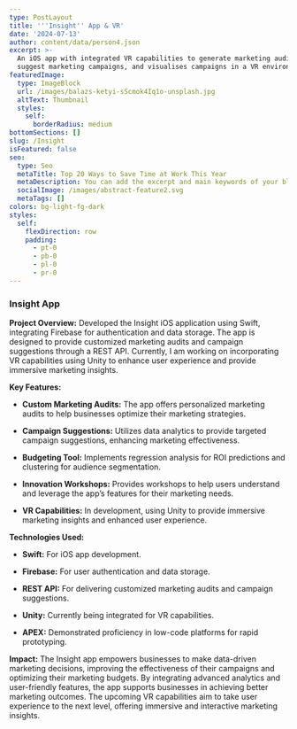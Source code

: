 ```yaml
---
type: PostLayout
title: '''Insight'' App & VR'
date: '2024-07-13'
author: content/data/person4.json
excerpt: >-
  An iOS app with integrated VR capabilities to generate marketing audits,
  suggest marketing campaigns, and visualises campaigns in a VR environment.
featuredImage:
  type: ImageBlock
  url: /images/balazs-ketyi-sScmok4Iq1o-unsplash.jpg
  altText: Thumbnail
  styles:
    self:
      borderRadius: medium
bottomSections: []
slug: /Insight
isFeatured: false
seo:
  type: Seo
  metaTitle: Top 20 Ways to Save Time at Work This Year
  metaDescription: You can add the excerpt and main keywords of your blog post here.
  socialImage: /images/abstract-feature2.svg
  metaTags: []
colors: bg-light-fg-dark
styles:
  self:
    flexDirection: row
    padding:
      - pt-0
      - pb-0
      - pl-0
      - pr-0
---
```

### Insight App

**Project Overview:** Developed the Insight iOS application using Swift, integrating Firebase for authentication and data storage. The app is designed to provide customized marketing audits and campaign suggestions through a REST API. Currently, I am working on incorporating VR capabilities using Unity to enhance user experience and provide immersive marketing insights.

**Key Features:**

*   **Custom Marketing Audits:** The app offers personalized marketing audits to help businesses optimize their marketing strategies.

*   **Campaign Suggestions:** Utilizes data analytics to provide targeted campaign suggestions, enhancing marketing effectiveness.

*   **Budgeting Tool:** Implements regression analysis for ROI predictions and clustering for audience segmentation.

*   **Innovation Workshops:** Provides workshops to help users understand and leverage the app’s features for their marketing needs.

*   **VR Capabilities:** In development, using Unity to provide immersive marketing insights and enhanced user experience.

**Technologies Used:**

*   **Swift:** For iOS app development.

*   **Firebase:** For user authentication and data storage.

*   **REST API:** For delivering customized marketing audits and campaign suggestions.

*   **Unity:** Currently being integrated for VR capabilities.

*   **APEX:** Demonstrated proficiency in low-code platforms for rapid prototyping.

**Impact:** The Insight app empowers businesses to make data-driven marketing decisions, improving the effectiveness of their campaigns and optimizing their marketing budgets. By integrating advanced analytics and user-friendly features, the app supports businesses in achieving better marketing outcomes. The upcoming VR capabilities aim to take user experience to the next level, offering immersive and interactive marketing insights.
